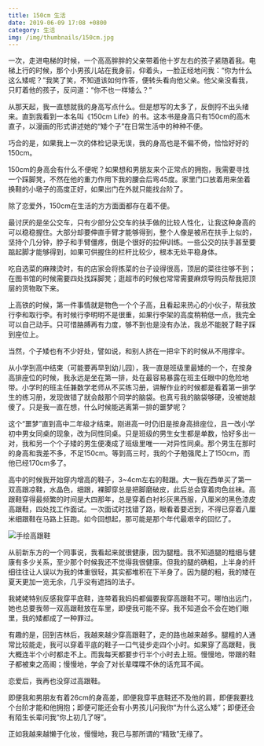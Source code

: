 ```yaml
---
title: 150cm 生活
date: 2019-06-09 17:08 +0800
category: 生活
img: /img/thumbnails/150cm.jpg
---
```

一次，走进电梯的时候，一个高高胖胖的父亲带着他十岁左右的孩子紧随着我。电梯上行的时候，那个小男孩儿站在我身前，仰着头，一脸正经地问我：“你为什么这么矮呢？”我笑了笑，不知道该如何作答，便转头看向他父亲。他父亲没看我，只盯着他的孩子，反问道：“你不也一样矮么？”

从那天起，我一直想就我的身高写点什么。但是想写的太多了，反倒捋不出头绪来。直到我看到一本名叫《150cm Life》的书。这本书是身高只有150cm的高木直子，以漫画的形式讲述她的“矮个子”在日常生活中的种种不便。

巧合的是，如果我上一次的体检记录无误，我的身高也是不偏不倚，恰恰好好的150cm。

150cm的身高会有什么不便呢？如果想和男朋友来个正常点的拥抱，我需要寻找一个踩脚凳，不然在他的重力作用下我的腰会后弯45度。家里门口放着用来坐着换鞋的小墩子的高度正好，如果出门在外就只能找台阶了。

除了恋爱外，150cm在生活的方方面面都存在着不便。

最讨厌的是坐公交车，只有少部分公交车的扶手做的比较人性化，让我这种身高的可以稳稳握住。大部分却要伸直手臂才能够得到，整个人像是被吊在扶手上似的，坚持个几分钟，脖子和手臂僵疼，倒是个很好的拉伸训练。一些公交的扶手甚至要踮起脚才能够得到，如果可供握住的栏杆比较少，根本无处平稳身体。

吃自选菜的麻辣烫时，有的店家会将拣菜的台子设得很高，顶层的菜往往够不到；在图书馆的时候需要四处找踩脚凳；逛超市的时候也常常需要麻烦导购员帮我把顶层的货物取下来。

上高铁的时候，第一件事情就是物色一个个子高，且看起来热心的小伙子，帮我放行李和取行李。有时候行李明明不是很重，如果行李架的高度稍稍低一点，我完全可以自己动手。只可惜胳膊再有力度，够不到也是没有办法，我总不能脱了鞋子踩到座位上。

当然，个子矮也有不少好处，譬如说，和别人挤在一把伞下的时候从不用撑伞。

从小学到高中结束（可能要再早到幼儿园），我一直是班级里最矮的一个，在按身高排座位的时候，我永远是坐在第一排，处在最容易暴露在班主任眼中的危险地带。小学时的班主任兼数学老师从不买练习册，讲解作业的时候都是看着第一排学生的练习册，发现做错了就会敲那个同学的脑袋。也真亏我的脑袋够硬，没被她敲傻了。只是我一直在想，什么时候能逃离第一排的噩梦呢？

这个“噩梦”直到高中二年级才结束。刚进高一时仍旧是按身高排座位，且一改小学初中男女同桌的现象，改为同性同桌。只是班级的男生女生都是单数，恰好多出一对，我和另一个个子矮的男生便凑成了班级里唯一一对异性同桌。那个男生在那时的身高和我差不多，不足150cm。等到高三时，我的个子勉强爬上了150cm，而他已经170cm多了。

高中的时候我开始穿内增高的鞋子，3~4cm左右的鞋跟。大一我在西单买了第一双高跟凉鞋，水晶色，细跟，裸脚穿总是把脚磨破皮，此后总会穿着肉色丝袜。高跟鞋穿得最频繁的时间是大四那年，总是穿着白衬衫灰黑西服，八厘米的黑色漆皮高跟鞋，四处找工作面试。一次面试时找错了路，眼看着要迟到，不得已穿着八厘米细跟鞋在马路上狂跑。如今回想起，那可能是那个年代最艰辛的回忆了。

![手绘高跟鞋](/img/shoe.jpg)

从前新东方的一个同事说，我看起来就很健康，因为腿粗。我不知道腿的粗细与健康有多少关系，至少那个时候我还不觉得我很健康。但我的腿的确粗，上半身的纤细往往让人误以为我的体重很轻，其实都堆积在下半身了。因为腿的粗，我的矮在夏天更加一览无余，几乎没有遮挡的法子。

我姥姥特别反感我穿平底鞋，连带着我妈妈都偏要我穿高跟鞋不可。哪怕出远门，她也总要我带一双高跟鞋放在车里，即便我可能不穿。我不知道会不会在她们眼里，我的矮都成了一种罪过。

有趣的是，回到吉林后，我越来越少穿高跟鞋了，走的路也越来越多。腿粗的人通常比较能走，我可以穿着平底的鞋子一口气徒步走四个小时。如果穿了高跟鞋，我大概连半个小时都走不上。而我每天都要步行半个小时去上班。慢慢地，带跟的鞋子都被束之高阁；慢慢地，学会了对长辈喋喋不休的话充耳不闻。

恋爱后，我再也没穿过高跟鞋。

即便我和男朋友有着26cm的身高差，即便我穿平底鞋还不及他的肩，即便我要找个台阶才能和他拥抱；即便可能还会有小男孩儿问我你“为什么这么矮”；即便还会有陌生长辈问我“你上初几了呀”。

正如我越来越懒于化妆，慢慢地，我已与那所谓的“精致”无缘了。
